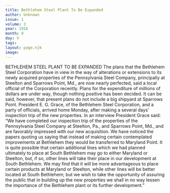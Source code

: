 ```yaml
---
title: Bethlehem Steel Plant To Be Expanded
author: Unknown
issue: 1
volume: 3
year: 1916
month: 9
day: V
tags:
layout: page.njk
image:
---
```

BETHLEHEM STEEL PLANT TO BE EXPANDED       The plans that the Bethlehem Steel Corporation have in view in the way of alterations or extensions to its newly acquired properties of the Pennsylvania Steel Company, principally at Steelton and Sparrows Point, Md., are now nearly perfected, said a local official of the Corporation recently.       Plans for the expenditure of millions of dollars are under way, though nothing positive has been decided. It can be said, however, that present plans do not include a big shipyard at Sparrows Point.      President E. G. Grace, of the Bethlehem Steel Corporation, and a party of officials, arrived home Monday, after making a several days’ inspection trip of the new properties. In an interview President Grace said:       “We have completed our inspection trip of the properties of the Pennsylvania Steel Company at Steelton, Pa., and Sparrows Point, Md., and are favorably impressed with our new acquisition. We have noticed the papers quoting us saying that instead of making certain contemplated improvements at Bethlehem they would be transferred to Maryland Point.       It is quite possible that certain additional lines which we had planned ultimately to place at South Bethlehem may go to either Maryland or Steelton, but, if so, other lines will take their place in our development at South Bethlehem.       We may find that it will be more advantageous to place certain products at Maryland or Steelton, while other lines will be better located at South Bethlehem; but we wish to take the opportunity of assuring the public that in building up the new properties we shall in no way lessen the importance of the Bethlehem plant or its further development.” 




